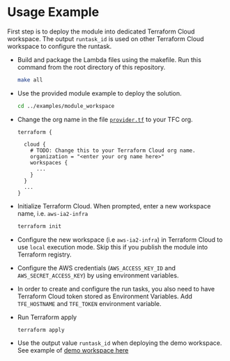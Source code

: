 # Usage Example

First step is to deploy the module into dedicated Terraform Cloud workspace. The output `runtask_id` is used on other Terraform Cloud workspace to configure the runtask.

* Build and package the Lambda files using the makefile. Run this command from the root directory of this repository.
  ```bash
  make all
  ```

* Use the provided module example to deploy the solution.

  ```bash
  cd ../examples/module_workspace
  ```

* Change the org name in the file [`provider.tf`](provider.tf#L5) to your TFC org.

  ```
  terraform {

    cloud {
      # TODO: Change this to your Terraform Cloud org name.
      organization = "<enter your org name here>"
      workspaces {
        ...
      }
    }
    ...
  }   
  ```

* Initialize Terraform Cloud. When prompted, enter a new workspace name, i.e. `aws-ia2-infra`
  ```bash
  terraform init
  ```

* Configure the new workspace (i.e `aws-ia2-infra`) in Terraform Cloud to use `local` execution mode. Skip this if you publish the module into Terraform registry.

* Configure the AWS credentials (`AWS_ACCESS_KEY_ID` and `AWS_SECRET_ACCESS_KEY`) by using environment variables.

* In order to create and configure the run tasks, you also need to have Terraform Cloud token stored as Environment Variables. Add `TFE_HOSTNAME` and `TFE_TOKEN` environment variable.

* Run Terraform apply 
  ```bash
  terraform apply
  ```

* Use the output value `runtask_id` when deploying the demo workspace. See example of [demo workspace here](../demo_workspace/README.md)